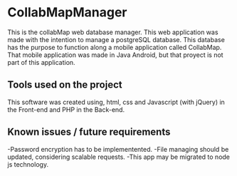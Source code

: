 # CollabMapManager
This is the collabMap web database manager. This web application was made with the intention to manage a postgreSQL database. This database has the purpose to function along a mobile application called CollabMap. That mobile application was made in Java Android, but that proyect is not part of this application.

## Tools used on the project
This software was created using, html, css and Javascript (with jQuery) in the Front-end and PHP in the Back-end. 

## Known issues / future requirements

-Password encryption has to be implementented.
-File managing should be updated, considering scalable requests.
-This app may be migrated to node js technology. 

